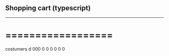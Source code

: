 ## Shopping cart (typescript)
---------------------------
==================
=================

costumers
d
000
0
0
0
0
0
0
